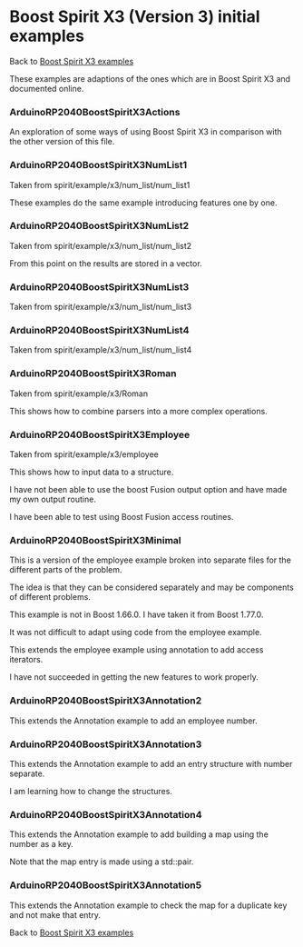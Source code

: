 # Boost Spirit X3 (Version 3) initial examples

Back to [Boost Spirit X3 examples](BOOSTSPIRITX3.md)

These examples are adaptions of the ones which are in Boost Spirit X3 and documented online.

### ArduinoRP2040BoostSpiritX3Actions

An exploration of some ways of using Boost Spirit X3 in comparison with the other version of this file.

### ArduinoRP2040BoostSpiritX3NumList1

Taken from spirit/example/x3/num_list/num_list1

These examples do the same example introducing features one by one.

### ArduinoRP2040BoostSpiritX3NumList2

Taken from spirit/example/x3/num_list/num_list2

From this point on the results are stored in a vector.

### ArduinoRP2040BoostSpiritX3NumList3

Taken from spirit/example/x3/num_list/num_list3

### ArduinoRP2040BoostSpiritX3NumList4

Taken from spirit/example/x3/num_list/num_list4


### ArduinoRP2040BoostSpiritX3Roman

Taken from spirit/example/x3/Roman

This shows how to combine parsers into a more complex operations.

### ArduinoRP2040BoostSpiritX3Employee

Taken from spirit/example/x3/employee

This shows how to input data to a structure.

I have not been able to use the boost Fusion output option and have made my own output routine.

I have been able to test using Boost Fusion access routines.

### ArduinoRP2040BoostSpiritX3Minimal

This is a version of the employee example broken into separate files for the different parts of the problem.

The idea is that they can be considered separately and may be components of different problems.

This example is not in Boost 1.66.0. I have taken it from Boost 1.77.0.

It was not difficult to adapt using code from the employee example.

This extends the employee example using annotation to add access iterators.

I have not succeeded in getting the new features to work properly.

### ArduinoRP2040BoostSpiritX3Annotation2

This extends the Annotation example to add an employee number.

### ArduinoRP2040BoostSpiritX3Annotation3

This extends the Annotation example to add an entry structure with number separate.

I am learning how to change the structures.

### ArduinoRP2040BoostSpiritX3Annotation4

This extends the Annotation example to add building a map using the number as a key.

Note that the map entry is made using a std::pair.

### ArduinoRP2040BoostSpiritX3Annotation5

This extends the Annotation example to check the map for a duplicate key and not make that entry.

Back to [Boost Spirit X3 examples](BOOSTSPIRITX3.md)
